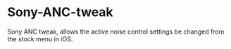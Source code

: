 # Sony-ANC-tweak
Sony ANC tweak, allows the active noise control settings be changed from the stock menu in iOS.
